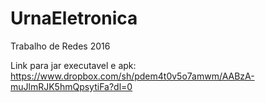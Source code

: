# UrnaEletronica
Trabalho de Redes 2016

Link para jar executavel e apk: https://www.dropbox.com/sh/pdem4t0v5o7amwm/AABzA-muJlmRJK5hmQpsytiFa?dl=0
